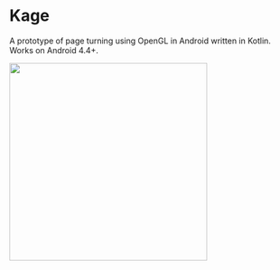 # Kage

A prototype of page turning using OpenGL in Android written in Kotlin. Works on Android 4.4+.

<img src="https://github.com/pabloogc/Kage/raw/master/output.gif" width="350">
